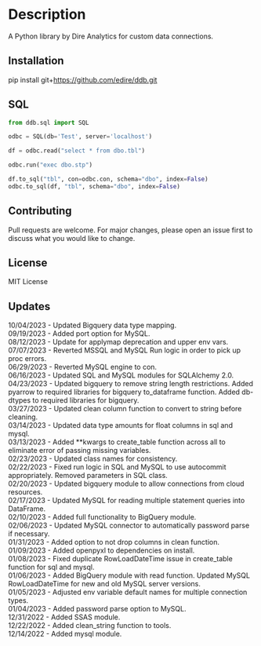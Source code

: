 # Description

A Python library by Dire Analytics for custom data connections.

## Installation

pip install git+https://github.com/edire/ddb.git

## SQL

```python
from ddb.sql import SQL

odbc = SQL(db='Test', server='localhost')

df = odbc.read("select * from dbo.tbl")

odbc.run("exec dbo.stp")

df.to_sql("tbl", con=odbc.con, schema="dbo", index=False)
odbc.to_sql(df, "tbl", schema="dbo", index=False)
```

## Contributing

Pull requests are welcome. For major changes, please open an issue first to discuss what you would like to change.

## License

MIT License

## Updates

10/04/2023 - Updated Bigquery data type mapping.<br>
09/19/2023 - Added port option for MySQL.<br>
08/12/2023 - Update for applymap deprecation and upper env vars.<br>
07/07/2023 - Reverted MSSQL and MySQL Run logic in order to pick up proc errors.<br>
06/29/2023 - Reverted MySQL engine to con.<br>
06/16/2023 - Updated SQL and MySQL modules for SQLAlchemy 2.0.<br>
04/23/2023 - Updated bigquery to remove string length restrictions.  Added pyarrow to required libraries for bigquery to_dataframe function.  Added db-dtypes to required libraries for bigquery.<br>
03/27/2023 - Updated clean column function to convert to string before cleaning.<br>
03/14/2023 - Updated data type amounts for float columns in sql and mysql.<br>
03/13/2023 - Added **kwargs to create_table function across all to eliminate error of passing missing variables.<br>
02/23/2023 - Updated class names for consistency.<br>
02/22/2023 - Fixed run logic in SQL and MySQL to use autocommit appropriately.  Removed parameters in SQL class.<br>
02/20/2023 - Updated bigquery module to allow connections from cloud resources.<br>
02/17/2023 - Updated MySQL for reading multiple statement queries into DataFrame.<br>
02/10/2023 - Added full functionality to BigQuery module.<br>
02/06/2023 - Updated MySQL connector to automatically password parse if necessary.<br>
01/31/2023 - Added option to not drop columns in clean function.<br>
01/09/2023 - Added openpyxl to dependencies on install.<br>
01/08/2023 - Fixed duplicate RowLoadDateTime issue in create_table function for sql and mysql.<br>
01/06/2023 - Added BigQuery module with read function.  Updated MySQL RowLoadDateTime for new and old MySQL server versions.<br>
01/05/2023 - Adjusted env variable default names for multiple connection types.<br>
01/04/2023 - Added password parse option to MySQL.<br>
12/31/2022 - Added SSAS module.<br>
12/22/2022 - Added clean_string function to tools.<br>
12/14/2022 - Added mysql module.